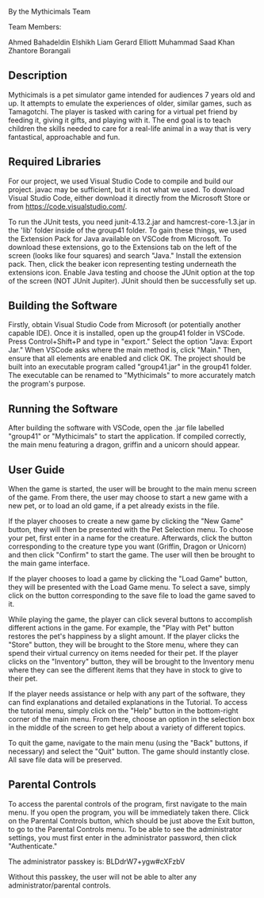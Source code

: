 ﻿By the Mythicimals Team

Team Members:

Ahmed Bahadeldin Elshikh
Liam Gerard Elliott
Muhammad Saad Khan
Zhantore Borangali

Description
-----------
Mythicimals is a pet simulator game intended for audiences 7 years old and up. It attempts to emulate the experiences of older, similar games, such as Tamagotchi. The player is tasked with caring for a virtual pet friend by feeding it, giving it gifts, and playing with it. The end goal is to teach children the skills needed to care for a real-life animal in a way that is very fantastical, approachable and fun.

Required Libraries
------------------
For our project, we used Visual Studio Code to compile and build our project. javac may be sufficient, but it is not what we used. 
To download Visual Studio Code, either download it directly from the Microsoft Store or from https://code.visualstudio.com/.

To run the JUnit tests, you need junit-4.13.2.jar and hamcrest-core-1.3.jar in the 'lib' folder inside of the group41 folder. To gain these things, we used the Extension Pack for Java available on VSCode from Microsoft. To download these extensions, go to the Extensions tab on the left of the screen (looks like four squares) and search "Java." Install the extension pack. Then, click the beaker icon representing testing underneath the extensions icon. Enable Java testing and choose the JUnit option at the top of the screen (NOT JUnit Jupiter). JUnit should then be successfully set up.

Building the Software
---------------------
Firstly, obtain Visual Studio Code from Microsoft (or potentially another capable IDE). Once it is installed, open up the group41 folder in VSCode. Press Control+Shift+P and type in "export." Select the option "Java: Export Jar." When VSCode asks where the main method is, click "Main." Then, ensure that all elements are enabled and click OK. The project should be built into an executable program called "group41.jar" in the group41 folder. The executable can be renamed to "Mythicimals" to more accurately match the program's purpose.

Running the Software
--------------------
After building the software with VSCode, open the .jar file labelled "group41" or "Mythicimals" to start the application. If compiled correctly, the main menu featuring a dragon, griffin and a unicorn should appear.

User Guide
----------
When the game is started, the user will be brought to the main menu screen of the game. From there, the user may choose to start a new game with a new pet, or to load an old game, if a pet already exists in the file.

If the player chooses to create a new game by clicking the "New Game" button, they will then be presented with the Pet Selection menu. To choose your pet, first enter in a name for the creature. Afterwards, click the button corresponding to the creature type you want (Griffin, Dragon or Unicorn) and then click "Confirm" to start the game. The user will then be brought to the main game interface.

If the player chooses to load a game by clicking the "Load Game" button, they will be presented with the Load Game menu. To select a save, simply click on the button corresponding to the save file to load the game saved to it.

While playing the game, the player can click several buttons to accomplish different actions in the game. For example, the "Play with Pet" button restores the pet's happiness by a slight amount. If the player clicks the "Store" button, they will be brought to the Store menu, where they can spend their virtual currency on items needed for their pet. If the player clicks on the "Inventory" button, they will be brought to the Inventory menu where they can see the different items that they have in stock to give to their pet.

If the player needs assistance or help with any part of the software, they can find explanations and detailed explanations in the Tutorial. To access the tutorial menu, simply click on the "Help" button in the bottom-right corner of the main menu. From there, choose an option in the selection box in the middle of the screen to get help about a variety of different topics.

To quit the game, navigate to the main menu (using the "Back" buttons, if necessary) and select the "Quit" button. The game should instantly close. All save file data will be preserved.

Parental Controls
-----------------
To access the parental controls of the program, first navigate to the main menu. If you open the program, you will be immediately taken there. Click on the Parental Controls button, which should be just above the Exit button, to go to the Parental Controls menu. To be able to see the administrator settings, you must first enter in the administrator password, then click "Authenticate."

The administrator passkey is: BLDdrW7+ygw#cXFzbV

Without this passkey, the user will not be able to alter any administrator/parental controls.
